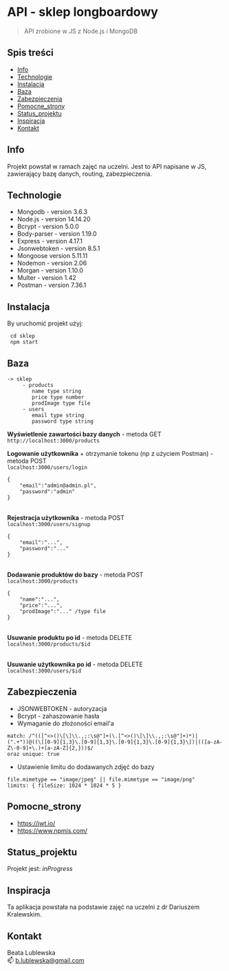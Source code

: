 # API - sklep longboardowy
> API zrobione w JS z Node.js i MongoDB

## Spis treści
* [Info](#info)
* [Technologie](#technologie)
* [Instalacja](#instalacja)
* [Baza](#baza)
* [Zabezpieczenia](#zabezpieczenia)
* [Pomocne_strony](#pomocne_strony)
* [Status_projektu](#status_projektu)
* [Inspiracja](#inspiracja)
* [Kontakt](#kontakt)

## Info
Projekt powstał w ramach zajęć na uczelni. 
Jest to API napisane w JS, zawierający bazę danych, routing, zabezpieczenia.


## Technologie

* Mongodb - version 3.6.3
* Node.js - version 14.14.20
* Bcrypt - version 5.0.0
* Body-parser - version 1.19.0
* Express - version 4.17.1
* Jsonwebtoken - version 8.5.1
* Mongoose version 5.11.11
* Nodemon - version 2.06
* Morgan - version 1.10.0
* Multer - version 1.42
* Postman - version 7.36.1

## Instalacja
By uruchomić projekt użyj:

```
 cd sklep
 npm start
```

## Baza
```
-> sklep 
     - products
        name type string
        price type number
        prodImage type file
     - users
        email type string
        password type string
```

**Wyświetlenie zawartości bazy danych** - metoda GET \
`http://localhost:3000/products`

**Logowanie użytkownika** + otrzymanie tokenu (np z użyciem Postman) - metoda POST \
`localhost:3000/users/login` 
```
{
    "email":"admin@admin.pl",
    "password":"admin"
}
```

\
**Rejestracja użytkownika** - metoda POST \
`localhost:3000/users/signup`

```
{
    "email":"...",
    "password":"..."
}
```
\
**Dodawanie produktów do bazy** - metoda POST \
`localhost:3000/products`
```
{
    "name":"...",
    "price":"...",
    "prodImage":"..." /type file
} 
```
\
**Usuwanie produktu po id** - metoda DELETE \
`localhost:3000/products/$id`

\
**Usuwanie użytkownika po id** - metoda DELETE \
`localhost:3000/users/$id`


## Zabezpieczenia
* JSONWEBTOKEN - autoryzacja
* Bcrypt - zahaszowanie hasła
* Wymaganie do złożoności email'a
```
match: /^(([^<>()\[\]\\.,;:\s@"]+(\.[^<>()\[\]\\.,;:\s@"]+)*)|(".+"))@((\[[0-9]{1,3}\.[0-9]{1,3}\.[0-9]{1,3}\.[0-9]{1,3}\])|(([a-zA-Z\-0-9]+\.)+[a-zA-Z]{2,}))$/
oraz unique: true
```
* Ustawienie limitu do dodawanych zdjęć do bazy
```
file.mimetype == "image/jpeg" || file.mimetype == "image/png"
limits: { fileSize: 1024 * 1024 * 5 }
```

## Pomocne_strony


* https://jwt.io/
* https://www.npmjs.com/


## Status_projektu
Projekt jest: _inProgress_


## Inspiracja
Ta aplikacja powstała na podstawie zajęć na uczelni z dr Dariuszem Kralewskim.

## Kontakt
Beata Lublewska \
:mailbox: b.lublewska@gmail.com

